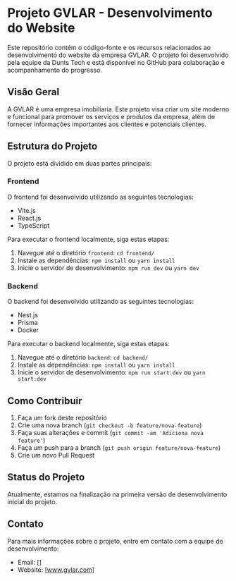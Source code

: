 # Projeto GVLAR - Desenvolvimento do Website

Este repositório contém o código-fonte e os recursos relacionados ao desenvolvimento do website da empresa GVLAR. O projeto foi desenvolvido pela equipe da Dunts Tech e está disponível no GitHub para colaboração e acompanhamento do progresso.

## Visão Geral

A GVLAR é uma empresa imobiliaria. Este projeto visa criar um site moderno e funcional para promover os serviços e produtos da empresa, além de fornecer informações importantes aos clientes e potenciais clientes.

## Estrutura do Projeto

O projeto está dividido em duas partes principais:

### Frontend

O frontend foi desenvolvido utilizando as seguintes tecnologias:

- Vite.js
- React.js
- TypeScript

Para executar o frontend localmente, siga estas etapas:

1. Navegue até o diretório `frontend`: `cd frontend/`
2. Instale as dependências: `npm install` ou `yarn install`
3. Inicie o servidor de desenvolvimento: `npm run dev` ou `yarn dev`

### Backend

O backend foi desenvolvido utilizando as seguintes tecnologias:

- Nest.js
- Prisma
- Docker

Para executar o backend localmente, siga estas etapas:

1. Navegue até o diretório `backend`: `cd backend/`
2. Instale as dependências: `npm install` ou `yarn install`
3. Inicie o servidor de desenvolvimento: `npm run start:dev` ou `yarn start:dev`

## Como Contribuir

1. Faça um fork deste repositório
2. Crie uma nova branch (`git checkout -b feature/nova-feature`)
3. Faça suas alterações e commit (`git commit -am 'Adiciona nova feature'`)
4. Faça um push para a branch (`git push origin feature/nova-feature`)
5. Crie um novo Pull Request

## Status do Projeto

Atualmente, estamos na finalização na primeira versão de desenvolvimento inicial do projeto.

## Contato

Para mais informações sobre o projeto, entre em contato com a equipe de desenvolvimento:

- Email: []
- Website: [www.gvlar.com]


